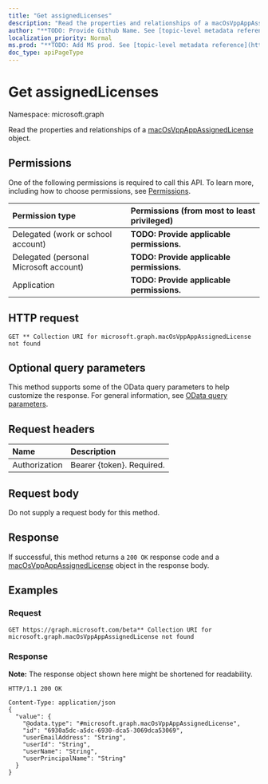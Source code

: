 ```yaml
---
title: "Get assignedLicenses"
description: "Read the properties and relationships of a macOsVppAppAssignedLicense object."
author: "**TODO: Provide Github Name. See [topic-level metadata reference](https://msgo.azurewebsites.net/add/document/guidelines/metadata.html#topic-level-metadata)**"
localization_priority: Normal
ms.prod: "**TODO: Add MS prod. See [topic-level metadata reference](https://msgo.azurewebsites.net/add/document/guidelines/metadata.html#topic-level-metadata)**"
doc_type: apiPageType
---
```


# Get assignedLicenses
Namespace: microsoft.graph

Read the properties and relationships of a [macOsVppAppAssignedLicense](../resources/intune-macosvppappassignedlicense.md) object.

## Permissions
One of the following permissions is required to call this API. To learn more, including how to choose permissions, see [Permissions](/graph/permissions-reference).

|Permission type|Permissions (from most to least privileged)|
|:---|:---|
|Delegated (work or school account)|**TODO: Provide applicable permissions.**|
|Delegated (personal Microsoft account)|**TODO: Provide applicable permissions.**|
|Application|**TODO: Provide applicable permissions.**|

## HTTP request

<!-- {
  "blockType": "ignored"
}
-->
``` http
GET ** Collection URI for microsoft.graph.macOsVppAppAssignedLicense not found
```

## Optional query parameters
This method supports some of the OData query parameters to help customize the response. For general information, see [OData query parameters](/graph/query-parameters).

## Request headers
|Name|Description|
|:---|:---|
|Authorization|Bearer {token}. Required.|

## Request body
Do not supply a request body for this method.

## Response

If successful, this method returns a `200 OK` response code and a [macOsVppAppAssignedLicense](../resources/intune-macosvppappassignedlicense.md) object in the response body.

## Examples

### Request
<!-- {
  "blockType": "request",
  "name": "get_macosvppappassignedlicense"
}
-->
``` http
GET https://graph.microsoft.com/beta** Collection URI for microsoft.graph.macOsVppAppAssignedLicense not found
```


### Response
**Note:** The response object shown here might be shortened for readability.
<!-- {
  "blockType": "response",
  "truncated": true,
  "@odata.type": "microsoft.graph.macOsVppAppAssignedLicense"
}
-->
``` http
HTTP/1.1 200 OK

Content-Type: application/json
{
  "value": {
    "@odata.type": "#microsoft.graph.macOsVppAppAssignedLicense",
    "id": "6930a5dc-a5dc-6930-dca5-3069dca53069",
    "userEmailAddress": "String",
    "userId": "String",
    "userName": "String",
    "userPrincipalName": "String"
  }
}
```

